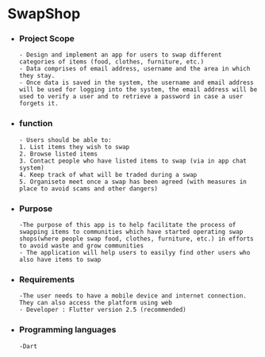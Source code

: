 # SwapShop
- ### Project Scope
      - Design and implement an app for users to swap different categories of items (food, clothes, furniture, etc.)
      - Data comprises of email address, username and the area in which they stay.
      - Once data is saved in the system, the username and email address will be used for logging into the system, the email address will be used to verify a user and to retrieve a password in case a user forgets it.


- ### function
      - Users should be able to:
      1. List items they wish to swap
      2. Browse listed items
      3. Contact people who have listed items to swap (via in app chat system)
      4. Keep track of what will be traded during a swap
      5. Organiseto meet once a swap has been agreed (with measures in place to avoid scams and other dangers)


- ### Purpose
      -The purpose of this app is to help facilitate the process of swapping items to communities which have started operating swap shops(where people swap food, clothes, furniture, etc.) in efforts to avoid waste and grow communities
      - The application will help users to easilyy find other users who also have items to swap


- ### Requirements
      -The user needs to have a mobile device and internet connection. They can also access the platform using web
      - Developer : Flutter version 2.5 (recommended)
 
- ### Programming languages
      -Dart
